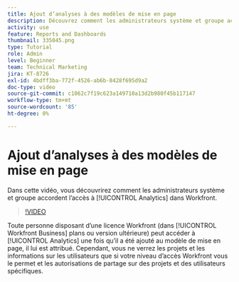 ```yaml
---
title: Ajout d’analyses à des modèles de mise en page
description: Découvrez comment les administrateurs système et groupe accordent l’accès à Analytics.
activity: use
feature: Reports and Dashboards
thumbnail: 335045.png
type: Tutorial
role: Admin
level: Beginner
team: Technical Marketing
jira: KT-8726
exl-id: 4bdff3ba-772f-4526-ab6b-8428f695d9a2
doc-type: video
source-git-commit: c1062c7f19c623a149710a13d2b980f45b117147
workflow-type: tm+mt
source-wordcount: '85'
ht-degree: 0%

---
```


# Ajout d’analyses à des modèles de mise en page

Dans cette vidéo, vous découvrirez comment les administrateurs système et groupe accordent l’accès à [!UICONTROL Analytics] dans Workfront.


>[!VIDEO](https://video.tv.adobe.com/v/335045/?quality=12&learn=on)

Toute personne disposant d’une licence Workfront (dans [!UICONTROL Workfront Business] plans ou version ultérieure) peut accéder à [!UICONTROL Analytics] une fois qu’il a été ajouté au modèle de mise en page, il lui est attribué. Cependant, vous ne verrez les projets et les informations sur les utilisateurs que si votre niveau d’accès Workfront vous le permet et les autorisations de partage sur des projets et des utilisateurs spécifiques.
